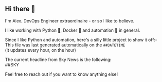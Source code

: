 ## Hi there 👋

I'm Alex. 
DevOps Engineer extraordinaire - or so I like to believe.

I like working with Python 🐍, Docker 🐳 and automation 🧩 in general.

Since I like Python and automation, here's a silly little project to show it off:-  
This file was last generated automatically on the `##DATETIME`  
(it updates every hour, on the hour)

The current headline from Sky News is the following:  
##SKY

Feel free to reach out if you want to know anything else!